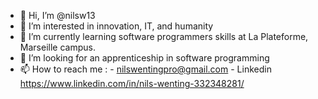 - 👋 Hi, I’m @nilsw13
- 👀 I’m interested in innovation, IT, and humanity 
- 🌱 I’m currently learning software programmers skills at La Plateforme, Marseille campus.
- 💞️ I’m looking for an apprenticeship in software programming
- 📫 How to reach me : - nilswentingpro@gmail.com
                        - Linkedin https://www.linkedin.com/in/nils-wenting-332348281/

<!---
nilsw13/nilsw13 is a ✨ special ✨ repository because its `README.md` (this file) appears on your GitHub profile.
You can click the Preview link to take a look at your changes.
--->
